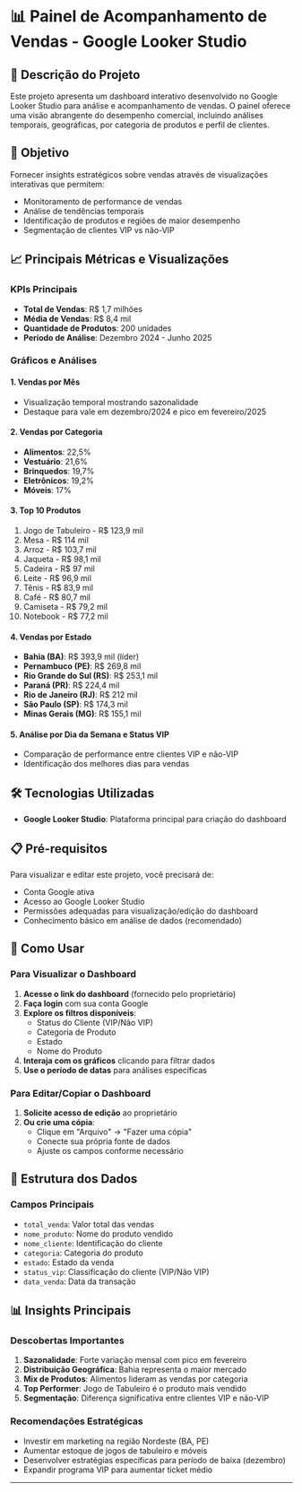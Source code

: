 
# 📊 Painel de Acompanhamento de Vendas - Google Looker Studio

## 📝 Descrição do Projeto

Este projeto apresenta um dashboard interativo desenvolvido no Google Looker Studio para análise e acompanhamento de vendas. O painel oferece uma visão abrangente do desempenho comercial, incluindo análises temporais, geográficas, por categoria de produtos e perfil de clientes.

## 🎯 Objetivo

Fornecer insights estratégicos sobre vendas através de visualizações interativas que permitem:
- Monitoramento de performance de vendas
- Análise de tendências temporais
- Identificação de produtos e regiões de maior desempenho
- Segmentação de clientes VIP vs não-VIP

## 📈 Principais Métricas e Visualizações

### KPIs Principais
- **Total de Vendas**: R$ 1,7 milhões
- **Média de Vendas**: R$ 8,4 mil
- **Quantidade de Produtos**: 200 unidades
- **Período de Análise**: Dezembro 2024 - Junho 2025

### Gráficos e Análises

#### 1. **Vendas por Mês**
- Visualização temporal mostrando sazonalidade
- Destaque para vale em dezembro/2024 e pico em fevereiro/2025

#### 2. **Vendas por Categoria**
- **Alimentos**: 22,5%
- **Vestuário**: 21,6%
- **Brinquedos**: 19,7%
- **Eletrônicos**: 19,2%
- **Móveis**: 17%

#### 3. **Top 10 Produtos**
1. Jogo de Tabuleiro - R$ 123,9 mil
2. Mesa - R$ 114 mil
3. Arroz - R$ 103,7 mil
4. Jaqueta - R$ 98,1 mil
5. Cadeira - R$ 97 mil
6. Leite - R$ 96,9 mil
7. Tênis - R$ 83,9 mil
8. Café - R$ 80,7 mil
9. Camiseta - R$ 79,2 mil
10. Notebook - R$ 77,2 mil

#### 4. **Vendas por Estado**
- **Bahia (BA)**: R$ 393,9 mil (líder)
- **Pernambuco (PE)**: R$ 269,8 mil
- **Rio Grande do Sul (RS)**: R$ 253,1 mil
- **Paraná (PR)**: R$ 224,4 mil
- **Rio de Janeiro (RJ)**: R$ 212 mil
- **São Paulo (SP)**: R$ 174,3 mil
- **Minas Gerais (MG)**: R$ 155,1 mil

#### 5. **Análise por Dia da Semana e Status VIP**
- Comparação de performance entre clientes VIP e não-VIP
- Identificação dos melhores dias para vendas

## 🛠️ Tecnologias Utilizadas

- **Google Looker Studio**: Plataforma principal para criação do dashboard

## 📋 Pré-requisitos

Para visualizar e editar este projeto, você precisará de:

- Conta Google ativa
- Acesso ao Google Looker Studio
- Permissões adequadas para visualização/edição do dashboard
- Conhecimento básico em análise de dados (recomendado)

## 🚀 Como Usar

### Para Visualizar o Dashboard

1. **Acesse o link do dashboard** (fornecido pelo proprietário)
2. **Faça login** com sua conta Google
3. **Explore os filtros disponíveis**:
   - Status do Cliente (VIP/Não VIP)
   - Categoria de Produto
   - Estado
   - Nome do Produto
4. **Interaja com os gráficos** clicando para filtrar dados
5. **Use o período de datas** para análises específicas

### Para Editar/Copiar o Dashboard

1. **Solicite acesso de edição** ao proprietário
2. **Ou crie uma cópia**:
   - Clique em "Arquivo" → "Fazer uma cópia"
   - Conecte sua própria fonte de dados
   - Ajuste os campos conforme necessário

## 🔧 Estrutura dos Dados

### Campos Principais
- `total_venda`: Valor total das vendas
- `nome_produto`: Nome do produto vendido
- `nome_cliente`: Identificação do cliente
- `categoria`: Categoria do produto
- `estado`: Estado da venda
- `status_vip`: Classificação do cliente (VIP/Não VIP)
- `data_venda`: Data da transação

## 📊 Insights Principais

### Descobertas Importantes
1. **Sazonalidade**: Forte variação mensal com pico em fevereiro
2. **Distribuição Geográfica**: Bahia representa o maior mercado
3. **Mix de Produtos**: Alimentos lideram as vendas por categoria
4. **Top Performer**: Jogo de Tabuleiro é o produto mais vendido
5. **Segmentação**: Diferença significativa entre clientes VIP e não-VIP

### Recomendações Estratégicas
- Investir em marketing na região Nordeste (BA, PE)
- Aumentar estoque de jogos de tabuleiro e móveis
- Desenvolver estratégias específicas para período de baixa (dezembro)
- Expandir programa VIP para aumentar ticket médio

---
